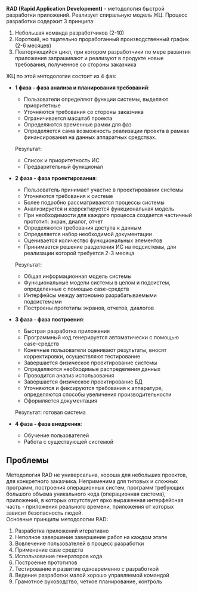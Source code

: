**RAD (Rapid Application Development)** - методология быстрой разработки приложений. Реализует спиральную модель ЖЦ. Процесс разработки содержит 3 принципа:
1. Небольшая команда разработчиков (2-10)
2. Короткий, но тщательно проработанный производственный график (2-6 месяцев)
3. Повторяющийся цикл, при котором разработчики по мере развития приложения запрашивают и реализуют в продукте новые требования, полученное со стороны заказчика
  
ЖЦ по этой методологии состоит из 4 фаз:
- **1 фаза - фаза анализа и планирования требований**:
	- Пользователи определяют функции системы, выделяют приоритетные
	- Уточняются требования со стороны заказчика
	- Ограничивается масштаб проекта
	- Определяются временные рамки для фаз
	- Определяется сама возможность реализации проекта в рамках финансирования на данных аппаратных средствах.
	  
	Результат: 
	- Список и приоритетность ИС
	- Предварительный функционал
- **2 фаза - фаза проектирования**:
	- Пользователь принимает участие в проектировании системы
	- Уточняются требования к системе
	- Более подробно рассматриваются процессы системы
	- Анализируется и корректируется функциональная модель
	- При необходимости для каждого процесса создается частичный прототип: экран, диалог, отчет
	- Определяются требования доступа к данным
	- Определяется набор необходимой документации
	- Оценивается количество функциональных элементов
	- Принимается решение разделения ИС на подсистемы, для реализации которой требуется 2-3 месяца
	  
	Результат: 
	- Общая информационная модель системы
	- Функциональные модели системы в целом и подсистем, определенные с помощью case-средств
	- Интерфейсы между автономно разрабатываемыми подсистемами
	- Построены прототипы экранов, отчетов, диалогов
- **3 фаза - фаза построения**:
	- Быстрая разработка приложения
	- Программный код генерируется автоматически с помощью case-средств
	- Конечные пользователи оценивают результаты, вносят корректировки, осуществляют тестирование
	- Завершается физическое проектирование системы
	- Определяются необходимые распределения данных
	- Проводится анализ использования
	- Завершается физическое проектирование БД
	- Уточняются и фиксируются требования к аппаратуре, определяются способы увеличения производительности
	- Оформляется документация
	  
	Результат: готовая система
- **4 фаза - фаза внедрения**:
	- Обучение пользователей
	- Работа с существующей системой
## Проблемы
Методология RAD не универсальна, хороша для небольших проектов, для конкретного заказчика. Неприменима для типовых и cложных программ, построения операционных систем, программ требующих большого объема уникального кода (операционная система), приложений, в которых отсутствует ярко выраженная интерфейсная часть - приложения реального времени, приложения от которых зависит безопасность людей.  
Основные принципы методологии RAD:
1. Разработка приложений итеративно 
2. Неполное завершение завершение работ на каждом этапе 
3. Вовлечение пользователей в процесс разработки 
4. Применение case средств 
5. Использование генераторов кода 
6. Построение прототипов 
7. Тестирование и развитие одновременно с разработкой 
8. Ведение разработки малой хорошо управляемой командой 
9. Грамотное руководство, четкое планирование, контроль
